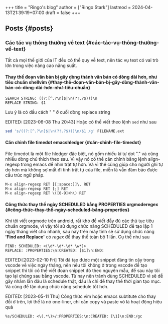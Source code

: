 +++
title = "Ringo's blog"
author = ["Ringo Stark"]
lastmod = 2024-04-13T21:39:19+07:00
draft = false
+++

## Posts {#posts}


### Các tác vụ thông thường về text {#các-tác-vụ-thông-thường-về-text}

Tất cả mọi thế giới của IT đều có thể quy về text, nên tác vụ text có vai trò lớn trong việc nâng cao năng suất.


#### Thay thế đoạn văn bản bị gãy dòng thành văn bản có dòng dài hơn, như tiêu chuẩn <span class="tag"><span class="shell">shell</span><span class="vim">vim</span></span> {#thay-thế-đoạn-văn-bản-bị-gãy-dòng-thành-văn-bản-có-dòng-dài-hơn-như-tiêu-chuẩn}

```search
SEARCH STRING: ((?:[^.?\n]$|\n(?!.?$)))\n
REPLACE STRING: $1
```

Lưu ý là có dấu cách " " ở cuối dòng replace string

EDITED: <span class="timestamp-wrapper"><span class="timestamp">[2023-06-08 Thu 20:43]</span></span>
Hoặc có thể viết theo lệnh `sed` như sau

<a id="code-snippet--enstring"></a>
```sh
sed 's/((?:[^.?\n]$|\n(?!.?$)))\n/$1 /g' FILENAME.ext
```


#### Căn chỉnh file timedot <span class="tag"><span class="emacs">emacs</span><span class="hledger">hledger</span></span> {#căn-chỉnh-file-timedot}

File timedot là một file hledger đặc biệt, nó gồm nhiều kí tự dot "." và cũng nhiều dòng chú thích theo sau. Vì vậy nó có thể căn chỉnh bằng lệnh align-regexp trong emacs để nhìn trật tự hơn. Và vì thế cũng giúp cho người ghi tự do hơn mà không sợ mất đi tính trật tự của file, miễn là vẫn đảm bảo được cấu trúc ngữ pháp.

```emacs
M-x align-regexp RET [[:space:]]\. RET
M-x align-regexp RET [;] RET
M-x align-regexp RET \([0-9]+h\) RET
```


#### Công thức thay thế ngày SCHEDULED bằng PROPERTIES <span class="tag"><span class="orgmode">orgmode</span><span class="regex">regex</span></span> {#công-thức-thay-thế-ngày-scheduled-bằng-properties}

Khi tôi viết orgmode trên android, rất khó để viết đầy đủ các thủ tục tiêu chuẩn orgmode, vì vậy tôi sử dụng chức năng SCHEDULED để tạo lập 1 ngày tháng viết cho nhanh, sau này trên máy tính sẽ sử dụng chức năng **'Find and Replace'** có _regex_ để thay thế toàn bộ 1 lần. Cụ thể như sau

```find_and_replace
FIND: SCHEDULED: <(\d*-\d*-\d* \w*)>
REPLACE: :PROPERTIES:\n:CREATED: [$1]\n:END:
```

EDITED:<span class="timestamp-wrapper"><span class="timestamp">[2023-02-10 Fri]</span></span>
Tôi đã tạo được một snippet đáng tin cậy trong vscode về việc ngày tháng, nên nếu tôi không ở trong vscode để tạo snippet thì tôi có thể viết đoạn snippet đó theo nguyên mẫu, để sau này tôi tạo lại chúng sau bằng vscode. Từ nay nên tránh dùng SCHEDULED vì sẽ dễ gây nhầm lẫn đâu là schedule thật, đâu là chỉ để thay thế thời gian tạo mục. Và cũng để tận dụng chức năng schedule tốt hơn.

EDITED: <span class="timestamp-wrapper"><span class="timestamp">[2023-05-11 Thu]</span></span>
Công thức vim hoặc emacs subtitute cho thay đổi ở trên, lợi thế là nó one-liner, chỉ cần copy và paste vô là hoạt động hiệu quả

```vim
%s/SCHEDULED: <\(.*\)>/:PROPERTIES:\n:CREATED: [\1]\n:END:/gc
```

